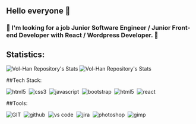 ## Hello everyone 👋

### :eyes: I'm looking for a job Junior Software Engineer / Junior Front-end Developer with React / Wordpress Developer. 🤔

## Statistics:

![Vol-Han Repository's Stats](https://github-readme-stats.vercel.app/api?username=Vol-Han&show_icons=true)
![Vol-Han Repository's Stats](https://github-readme-stats.vercel.app/api/top-langs/?username=Vol-Han&theme=gray-green)

##Tech Stack:

<img alt="html5" src="https://img.shields.io/badge/html-555.svg?&style=for-the-badge&logo=html5&logoColor=fff&logoWidth=20&labelColor=e34c26" />&nbsp;
<img alt="css3" src="https://img.shields.io/badge/css-555.svg?&style=for-the-badge&logo=css3&logoColor=fff&logoWidth=20&labelColor=264de4" />&nbsp;
<img alt="javascript" src="https://img.shields.io/badge/javascript-555.svg?&style=for-the-badge&logo=javascript&logoColor=323330&logoWidth=20&labelColor=f0db4f" />&nbsp;
<img alt="bootstrap" src="https://img.shields.io/badge/bootstrap-555.svg?&style=for-the-badge&logo=bootstrap&logoColor=fff&logoWidth=20&labelColor=7952b3" />&nbsp;
<img alt="html5" src="https://img.shields.io/badge/material ui-555.svg?&style=for-the-badge&logo=material-ui&logoColor=fff&logoWidth=20&labelColor=2191eb" />&nbsp;
<img alt="react" src="https://img.shields.io/badge/react-555.svg?&style=for-the-badge&logo=react&logoColor=61dafb&logoWidth=20&labelColor=282c34" />&nbsp;

##Tools:

<img alt="GIT" src="https://img.shields.io/badge/git-555.svg?&style=for-the-badge&logo=git&logoColor=fff&logoWidth=20&labelColor=f15030" />&nbsp;
<img alt="github" src="https://img.shields.io/badge/github-555.svg?&style=for-the-badge&logo=github&logoColor=fff&logoWidth=20&labelColor=24292f" />&nbsp;
<img alt="vs code" src="https://img.shields.io/badge/vs code-555.svg?&style=for-the-badge&logo=visual-studio-code&logoColor=fff&logoWidth=20&labelColor=0066B8" />&nbsp;
<img alt="jira" src="https://img.shields.io/badge/jira-555.svg?&style=for-the-badge&logo=jira&logoColor=2684ff&logoWidth=20&labelColor=ebedf0" />&nbsp; 
<img alt="photoshop" src="https://img.shields.io/badge/photoshop-454545.svg?&style=for-the-badge&logo=adobe-photoshop&logoColor=2fa8fb&logoWidth=20&labelColor=001733" />&nbsp;
<img alt="gimp" src="https://img.shields.io/badge/gimp-555.svg?&style=for-the-badge&logo=gimp&logoColor=fff&logoWidth=20&labelColor=0e2426" />&nbsp;
